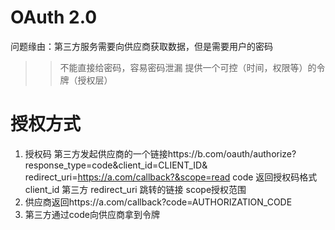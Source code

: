 # OAuth 2.0
问题缘由：第三方服务需要向供应商获取数据，但是需要用户的密码
>> 不能直接给密码，容易密码泄漏 提供一个可控（时间，权限等）的令牌（授权层）
# 授权方式
1. 授权码
   第三方发起供应商的一个链接https://b.com/oauth/authorize?response_type=code&client_id=CLIENT_ID&
  redirect_uri=https://a.com/callback?&scope=read
  code 返回授权码格式  client_id 第三方   redirect_uri 跳转的链接  scope授权范围
2. 供应商返回https://a.com/callback?code=AUTHORIZATION_CODE
3. 第三方通过code向供应商拿到令牌 